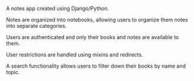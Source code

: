 A notes app created using Django/Python.

Notes are organized into notebooks, allowing users to organize them notes into separate categories. 

Users are authenticated and only their books and notes are available to them. 

User restrictions are handled using mixins and redirects. 

A search functionality allows users to filter down their books by name and topic. 